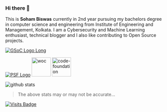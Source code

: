 ### Hi there 👋

This is **Soham Biswas** currently in 2nd year pursuing my bachelors degree in computer science and engineering from Institute of Engineering and Management, Kolkata. I am a Cybersecurity and Machine Learning enthusiast, technical blogger and I also like contributing to Open Source projects.

[![GSoC Logo Long](https://developers.google.com/open-source/gsoc/resources/downloads/GSoC-logo-horizontal-200.png)](https://summerofcode.withgoogle.com/projects/#6653942668197888)

<!-- ![GSoC Logo](https://developers.google.com/open-source/gsoc/resources/downloads/GSoC-icon-192.png) -->
[![PSF Logo](https://www.python.org/static/community_logos/python-logo.png)](https://summerofcode.withgoogle.com/projects/#6653942668197888)
<a href="https://winterofcode.com"><img src="https://winterofcode.com/img/lg.png" alt="woc" width="60"/></a>
<a href="https://github.com/thecodefoundation/Vison-WoC-Backend/pull/9"><img src="https://avatars0.githubusercontent.com/u/43922030?s=200&v=4" alt="code-foundation" width=60/></a>

![github stats](https://github-readme-stats.vercel.app/api?username=Nibba2018&&theme=merko&&show_icons=true)

>The above stats may or may not be accurate...

[![Visits Badge](https://badges.pufler.dev/visits/Nibba2018/git-badges)](https://badges.pufler.dev)